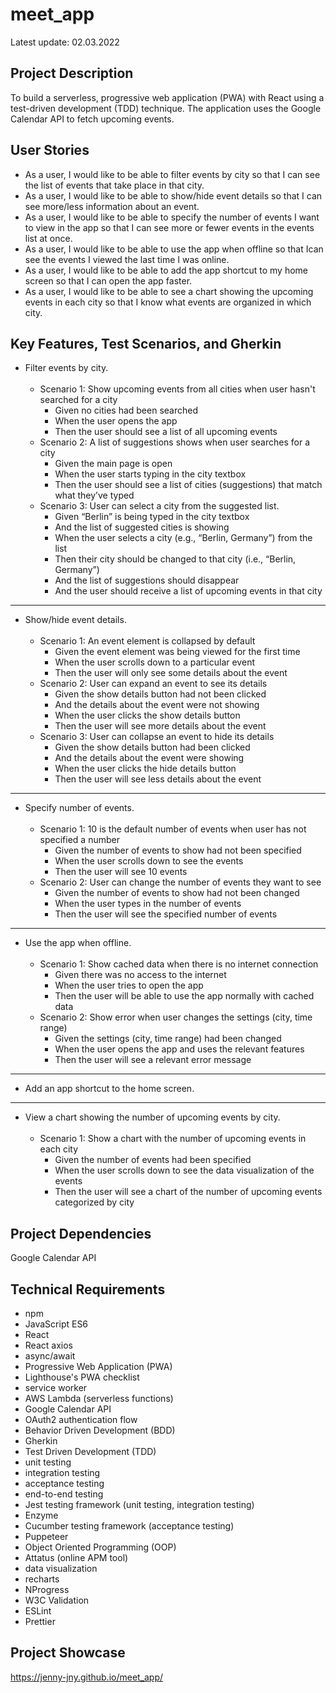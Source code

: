 # meet_app
Latest update: 02.03.2022

## Project Description
To build a serverless, progressive web application (PWA) with React using a test-driven development (TDD) technique. The application uses the Google Calendar API to fetch upcoming events.

## User Stories
* As a user, I would like to be able to filter events by city so that I can see the list of events that take place in that city.
* As a user, I would like to be able to show/hide event details so that I can see more/less information about an event.
* As a user, I would like to be able to specify the number of events I want to view in the app so that I can see more or fewer events in the events list at once.
* As a user, I would like to be able to use the app when offline so that Ican see the events I viewed the last time I was online.
* As a user, I would like to be able to add the app shortcut to my home screen so that I can open the app faster.
* As a user, I would like to be able to see a chart showing the upcoming events in each city so that I know what events are organized in which city.

## Key Features, Test Scenarios, and Gherkin
* Filter events by city. <br/><br/>
  * Scenario 1: Show upcoming events from all cities when user hasn't searched for a city
    * Given no cities had been searched
    * When the user opens the app
    * Then the user should see a list of all upcoming events
  * Scenario 2: A list of suggestions shows when user searches for a city
    * Given the main page is open
    * When the user starts typing in the city textbox
    * Then the user should see a list of cities (suggestions) that match what they’ve typed
  * Scenario 3: User can select a city from the suggested list.
    * Given “Berlin” is being typed in the city textbox 
    * And the list of suggested cities is showing
    * When the user selects a city (e.g., “Berlin, Germany”) from the list
    * Then their city should be changed to that city (i.e., “Berlin, Germany”)
    * And the list of suggestions should disappear 
    * And the user should receive a list of upcoming events in that city
---
* Show/hide event details. <br/><br/>
  * Scenario 1: An event element is collapsed by default
    * Given the event element was being viewed for the first time
    * When the user scrolls down to a particular event
    * Then the user will only see some details about the event
  * Scenario 2: User can expand an event to see its details
    * Given the show details button had not been clicked 
    * And the details about the event were not showing
    * When the user clicks the show details button
    * Then the user will see more details about the event
  * Scenario 3: User can collapse an event to hide its details
    * Given the show details button had been clicked
    * And the details about the event were showing
    * When the user clicks the hide details button
    * Then the user will see less details about the event
---
* Specify number of events. <br/><br/>
  * Scenario 1: 10 is the default number of events when user has not specified a number
    * Given the number of events to show had not been specified
    * When the user scrolls down to see the events
    * Then the user will see 10 events
  * Scenario 2: User can change the number of events they want to see
    * Given the number of events to show had not been changed
    * When the user types in the number of events
    * Then the user will see the specified number of events
---
* Use the app when offline. <br/><br/>
  * Scenario 1: Show cached data when there is no internet connection
    * Given there was no access to the internet
    * When the user tries to open the app
    * Then the user will be able to use the app normally with cached data
  * Scenario 2: Show error when user changes the settings (city, time range)
    * Given the settings (city, time range) had been changed
    * When the user opens the app and uses the relevant features
    * Then the user will see a relevant error message 
---
* Add an app shortcut to the home screen.
---
* View a chart showing the number of upcoming events by city. <br/><br/>
  * Scenario 1: Show a chart with the number of upcoming events in each city
    * Given the number of events had been specified
    * When the user scrolls down to see the data visualization of the events
    * Then the user will see a chart of the number of upcoming events categorized by city

## Project Dependencies
Google Calendar API

## Technical Requirements
* npm
* JavaScript ES6
* React
* React axios
* async/await
* Progressive Web Application (PWA)
* Lighthouse's PWA checklist
* service worker
* AWS Lambda (serverless functions)
* Google Calendar API
* OAuth2 authentication flow
* Behavior Driven Development (BDD)
* Gherkin
* Test Driven Development (TDD)
* unit testing
* integration testing
* acceptance testing
* end-to-end testing
* Jest testing framework (unit testing, integration testing)
* Enzyme
* Cucumber testing framework (acceptance testing)
* Puppeteer
* Object Oriented Programming (OOP)
* Attatus (online APM tool)
* data visualization
* recharts
* NProgress
* W3C Validation
* ESLint
* Prettier

## Project Showcase
https://jenny-jny.github.io/meet_app/
